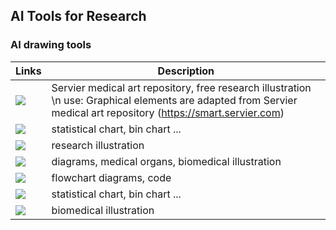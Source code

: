 ## AI Tools for Research





### AI drawing tools


| Links                                                                                                                                                         | Description                     |
|---------------------------------------------------------------------------------------------------------------------------------------------------------------|-------------------------------|
| <a href="https://smart.servier.com/" target="_parent\"><img src="https://img.shields.io/badge/Servier-blue"/></a>                                      | Servier medical art repository, free research illustration \n use: Graphical elements are adapted from Servier medical art repository (https://smart.servier.com) |
| <a href="https://hiplot.cn/" target="_parent\"><img src="https://img.shields.io/badge/hiplot-blue"/></a>                                             | statistical chart, bin chart ...  |
| <a href="https://app.biorender.com/" target="_parent\"><img src="https://img.shields.io/badge/biorender-blue"/></a>                                   | research illustration |
| <a href="https://www.figdraw.com/#/" target="_parent\"><img src="https://img.shields.io/badge/figdraw-blue"/></a>                                     | diagrams, medical organs, biomedical illustration |
| <a href="https://mermaid.live/edit" target="_parent\"><img src="https://img.shields.io/badge/mermaid-blue"/></a>                                      | flowchart diagrams, code |
| <a href="https://www.bic.ac.cn/ImageGP/index.php/Home/Index/index.html" target="_parent\"><img src="https://img.shields.io/badge/imageGP-blue"/></a>  | statistical chart, bin chart ... |
| <a href="https://bioicons.com/" target="_parent\"><img src="https://img.shields.io/badge/bioicons-blue"/></a>                                         | biomedical illustration |




